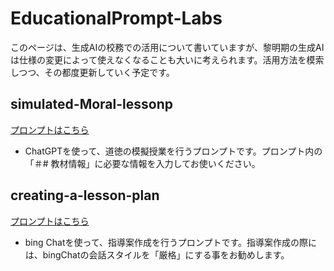 # EducationalPrompt-Labs
このページは、⽣成AIの校務での活⽤について書いていますが、黎明期の生成AIは仕様の変更によって使えなくなることも大いに考えられます。活用方法を模索しつつ、その都度更新していく予定です。

## simulated-Moral-lessonp
[プロンプトはこちら](https://github.com/atariryuma/EducationalPrompt-Labs/blob/main/Creating-a-lesson-plan)
* ChatGPTを使って、道徳の模擬授業を行うプロンプトです。プロンプト内の「＃# 教材情報」に必要な情報を入力してお使いください。

## creating-a-lesson-plan
[プロンプトはこちら](https://github.com/atariryuma/EducationalPrompt-Labs/blob/main/Creating-a-lesson-plan)
* bing Chatを使って、指導案作成を行うプロンプトです。指導案作成の際には、bingChatの会話スタイルを「厳格」にする事をお勧めします。
